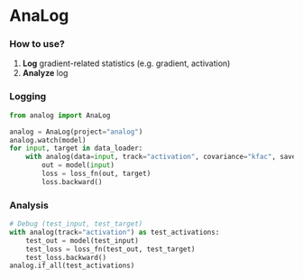 # AnaLog
### How to use?
1. **Log** gradient-related statistics (e.g. gradient, activation)
2. **Analyze** log

### Logging
```python
from analog import AnaLog

analog = AnaLog(project="analog")
analog.watch(model)
for input, target in data_loader:
    with analog(data=input, track="activation", covariance="kfac", save=True):
        out = model(input)
        loss = loss_fn(out, target)
        loss.backward()
```

### Analysis
```python
# Debug (test_input, test_target)
with analog(track="activation") as test_activations:
    test_out = model(test_input)
    test_loss = loss_fn(test_out, test_target)
    test_loss.backward()
analog.if_all(test_activations)
```
